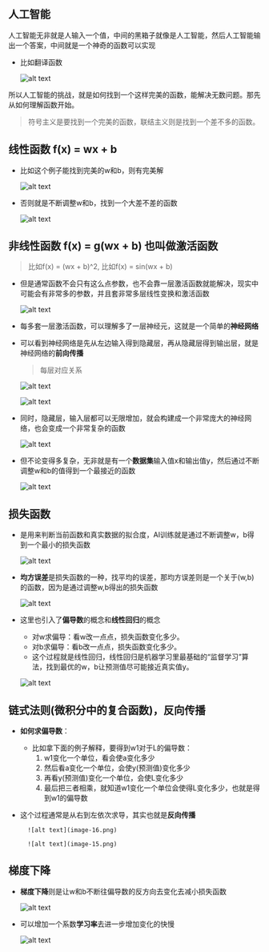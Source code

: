 ## 人工智能
人工智能无非就是人输入一个值，中间的黑箱子就像是人工智能，然后人工智能输出一个答案，中间就是一个神奇的函数可以实现

- 比如翻译函数

    ![alt text](image-2.png)

所以人工智能的挑战，就是如何找到一个这样完美的函数，能解决无数问题。那先从如何理解函数开始。

> 符号主义是要找到一个完美的函数，联结主义则是找到一个差不多的函数。    

## 线性函数 f(x) = wx + b
- 比如这个例子能找到完美的w和b，则有完美解

    ![alt text](image.png)

- 否则就是不断调整w和b，找到一个大差不差的函数

    ![alt text](image-1.png)

## 非线性函数 f(x) = g(wx + b) 也叫做激活函数
> 比如f(x) = (wx + b)^2, 比如f(x) = sin(wx + b)
- 但是通常函数不会只有这么点参数，也不会靠一层激活函数就能解决，现实中可能会有非常多的参数，并且套非常多层线性变换和激活函数

    ![alt text](image-3.png)

- 每多套一层激活函数，可以理解多了一层神经元，这就是一个简单的**神经网络**

- 可以看到神经网络是先从左边输入得到隐藏层，再从隐藏层得到输出层，就是神经网络的**前向传播**

    > 每层对应关系

    ![alt text](image-5.png)

    ![alt text](image-6.png)

- 同时，隐藏层，输入层都可以无限增加，就会构建成一个非常庞大的神经网络，也会变成一个非常复杂的函数

    ![alt text](image-7.png)

- 但不论变得多复杂，无非就是有一个**数据集**输入值x和输出值y，然后通过不断调整w和b的值得到一个最接近的函数

    ![alt text](image-8.png)

## 损失函数
- 是用来判断当前函数和真实数据的拟合度，AI训练就是通过不断调整w，b得到一个最小的损失函数

    ![alt text](image-9.png)

- **均方误差**是损失函数的一种，找平均的误差，那均方误差则是一个关于(w,b)的函数，因为是通过调整w,b得出的损失函数

    ![alt text](image-11.png)

- 这里也引入了**偏导数**的概念和**线性回归**的概念
    - 对w求偏导：看w改一点点，损失函数变化多少。
    - 对b求偏导：看b改一点点，损失函数变化多少。
    - 这个过程就是线性回归，线性回归是机器学习里最基础的“监督学习”算法，找到最优的w，b让预测值尽可能接近真实值y。
    
    ![alt text](image-12.png)

## 链式法则(微积分中的复合函数)，反向传播
- **如何求偏导数**：
    - 比如拿下面的例子解释，要得到w1对于L的偏导数：
        1. w1变化一个单位，看会使a变化多少
        2. 然后看a变化一个单位，会使y(预测值)变化多少
        3. 再看y(预测值)变化一个单位，会使L变化多少
        4. 最后把三者相乘，就知道w1变化一个单位会使得L变化多少，也就是得到w1的偏导数
- 这个过程通常是从右到左依次求导，其实也就是**反向传播**

        ![alt text](image-16.png)

        ![alt text](image-15.png)

## 梯度下降
- **梯度下降**则是让w和b不断往偏导数的反方向去变化去减小损失函数

    ![alt text](image-13.png)

- 可以增加一个系数**学习率**去进一步增加变化的快慢

    ![alt text](image-14.png)

